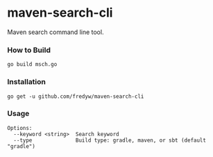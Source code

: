 # maven-search-cli
Maven search command line tool.

### How to Build
`go build msch.go`

### Installation
`go get -u github.com/fredyw/maven-search-cli`

### Usage
```
Options:
  --keyword <string>  Search keyword
  --type              Build type: gradle, maven, or sbt (default "gradle")
```
